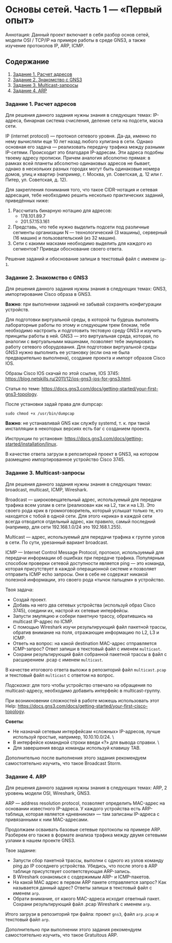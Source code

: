 # Основы сетей. Часть 1 — «Первый опыт»
Аннотация: Данный проект включает в себя разбор основ сетей, модели OSI / TCP/IP на примере работы в среде GNS3, а также изучение протоколов IP, ARP, ICMP.

## Содержание
1. [Задание 1. Расчет адресов](#задание-1-расчет-адресов)
2. [Задание 2. Знакомство с GNS3](#задание-2-знакомство-с-gns3)
3. [Задание 3. Multicast-запросы](#задание-3-multicast-запросы)
4. [Задание 4. ARP](#задание-4-arp)

### Задание 1. Расчет адресов
Для решения данного задания нужны знания в следующих темах: IP-адреса, бинарная система счисления, деление сети на подсети, маска сети.

IP (internet protocol) — протокол сетевого уровня. Да-да, именно по нему вычисляли еще 10 лет назад любого хулигана в сети. Однако основная его задача — реализовать передачу трафика между разными IP-сетями. Происходит это благодаря IP-адресам. Эти адреса подобны твоему адресу прописки. Причем аналогия абсолютно прямая: в рамках всей планеты абсолютно одинаковых адресов не бывает, однако в нескольких разных городах могут быть одинаковые номера домов, улиц и квартир (например, г. Москва, ул. Советская, д. 12 или г. Питер, ул. Советская, д. 12).

Для закрепления понимания того, что такое CIDR-нотация и сетевая адресация, тебе необходимо решить несколько практических заданий, приведённых ниже:

1. Рассчитать бинарную нотацию для адресов:
    * 178.101.89.7
    * 201.57.153.161
2. Представь, что тебе нужно выделить подсети под различные сегменты организации N — технологический (3 машины), серверный (16 машин) и пользовательский (из 32 машин).
3. Сети с какими масками необходимо выделить для каждого из сегментов? Приведи обоснование своего ответа.

Решение заданий и обоснование запиши в текстовый файл с именем `ip-1`.

### Задание 2. Знакомство с GNS3
Для решения данного задания нужны знания в следующих темах: GNS3, импортирование Cisco образа в GNS3.

**Важно**: при выполнении заданий не забывай сохранять конфигурации устройств.

Для подготовки виртуальной среды, в которой ты будешь выполнять лабораторные работы по этому и следующим трем блокам, тебе необходимо настроить и подготовить тестовую среду GNS3 и изучить принципы работы в ней. GNS3 — это виртуальная среда, которая, по аналогии с виртуальными машинами, позволяет тебе эмулировать работу сетевого оборудования. Для подготовки виртуальной среды GNS3 нужно выполнить ее установку (если она не была предварительно выполнена), создание проекта и импорт образов Cisco IOS.

Образы Cisco IOS скачай по этой ссылке, IOS 3745: https://blog.netskills.ru/2011/12/ios-gns3-ios-for-gns3.html.

Статья по теме: https://docs.gns3.com/docs/getting-started/your-first-gns3-topology.

После установки задай права для dumpcap:
```
sudo chmod +x /usr/bin/dumpcap
```

**Важно**: не устанавливай GNS как службу systemd, т. к. при такой инсталляции в некоторых версиях есть баг с созданием проекта.

Инструкции по установке: https://docs.gns3.com/docs/getting-started/installation/linux.

В качестве ответа загрузи в репозиторий проект в GNS3, на котором размещено импортированное устройство Cisco 3745.

### Задание 3. Multicast-запросы
Для решения данного задания нужны знания в следующих темах: broadcast, multicast, ICMP, Wireshark.

Broadcast — широковещательный адрес, используемый для передачи трафика всем узлам в сети (реализован как на L2, так и на L3). Это своего рода крик в громкоговоритель, который услышат только те, кто находятся с тобой в одной сети. Для этого «крика» в каждой сети всегда отводится отдельный адрес, как правило, самый последний (например, для сети 192.168.1.0/24 это 192.168.1.255).

Multicast — адрес, используемый для передачи трафика к группе узлов в сети. По сути, урезанный вариант broadcast.

ICMP — Internet Control Message Protocol, протокол, используемый для передачи информации об ошибках при передаче трафика. Популярным способом проверки сетевой доступности является ping — это команда, которая присутствует в каждой операционной системе и позволяет отправить ICMP echo запросы. Они в себе не содержат никакой полезной информации, это своего рода «тычок пальцем» в устройство.

Твоя задача:
- Создай проект.
- Добавь на него два сетевых устройства (используй образ Cisco 3745), соедини их, настрой их сетевые интерфейсы.
- Запусти эмуляцию и собери пакетную трассу, обратившись на multicast IP-адрес по ICMP.
- С помощью Wireshark изучи результирующий файл пакетной трассы, обратив внимание на поля, отражающие информацию по L2, L3 и ICMP.
- Ответь на вопрос: на какой destination MAC-адрес отправляется ICMP-запрос? Ответ запиши в текстовый файл с именем `multicast`.
- Сохрани результирующий файл собранной пакетной трассы в файл с расширением .pcap с именем `multicast`.

В качестве итогового ответа выложи в репозиторий файл `multicast.pcap` и текстовый файл `multicast` с ответом на вопрос.

_Подсказка_: для того чтобы устройство отвечало на обращения по multicast-адресу, необходимо добавить интерфейс в multicast-группу.

При возникновении сложностей в работе можешь использовать этот Help: https://docs.gns3.com/docs/getting-started/your-first-cisco-topology.

**Советы**:
* Не назначай сетевым интерфейсам «сложных» IP-адресов, лучше используй простые, например, 10.10.10.0/24. \
* В интерфейсе командной строки введи «?» для вывода справки. \
* Для завершения ввода команды используй клавишу TAB.

Дополнительно после выполнения этого задания рекомендуем самостоятельно изучить, что такое Broadcast Storm.

### Задание 4. ARP
Для решения данного задания нужны знания в следующих темах: ARP, 2 уровень модели OSI, Wireshark, GNS3.

ARP — address resolution protocol, позволяет определить MAC-адрес на основании известного IP-адреса. У каждого устройства есть ARP-таблица, которая является «дневником» — там записаны IP-адреса с привязанными к ним MAC-адресами.

Продолжаем осваивать базовые сетевые протоколы на примере ARP. Разберем его также в формате анализа трафика между двумя сетевыми узлами в нашем проекте GNS3.

Твое задание:
- Запусти сбор пакетной трассы, выполни с одного из узлов команду ping до IP соседнего устройства. Убедись, что после этого в ARP таблице присутствует соответствующая ARP-запись.
- В Wireshark ознакомься с содержимым ARP- и ICMP-пакетов.
- На какой MAC адрес в первом ARP пакете отправляется запрос? Как называется данный адрес? Ответы запиши в текстовый файл с именем `arp`.
- Обрати внимание, от какого MAC-адреса исходит ответный пакет. Сохрани результирующий файл .pcap Wireshark с именем `arp`.

Итого загрузи в репозиторий три файла: проект `gns3`, файл `arp.pcap` и текстовый файл `arp`.

Дополнительно при выполнении этого задания рекомендуем самостоятельно изучить, что такое Gratuitous ARP.
